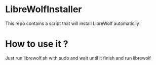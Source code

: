 # LibreWolfInstaller
This repo contains a script that will install LibreWolf automaticlly
# How to use it ?
Just run librewolf.sh with sudo and wait until it finish and run librewolf

